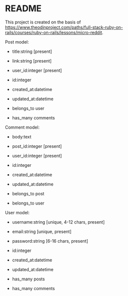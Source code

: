 # README

This project is created on the basis of https://www.theodinproject.com/paths/full-stack-ruby-on-rails/courses/ruby-on-rails/lessons/micro-reddit.

Post model:
* title:string [present]
* link:string [present]
* user_id:integer [present]
* id:integer
* created_at:datetime
* updated_at:datetime

* belongs_to user
* has_many comments

Comment model:
* body:text
* post_id:integer [present]
* user_id:integer [present]
* id:integer
* created_at:datetime
* updated_at:datetime

* belongs_to post
* belongs_to user

User model:
* username:string [unique, 4-12 chars, present]
* email:string [unique, present]
* password:string [6-16 chars, present]
* id:integer
* created_at:datetime
* updated_at:datetime

* has_many posts
* has_many comments
